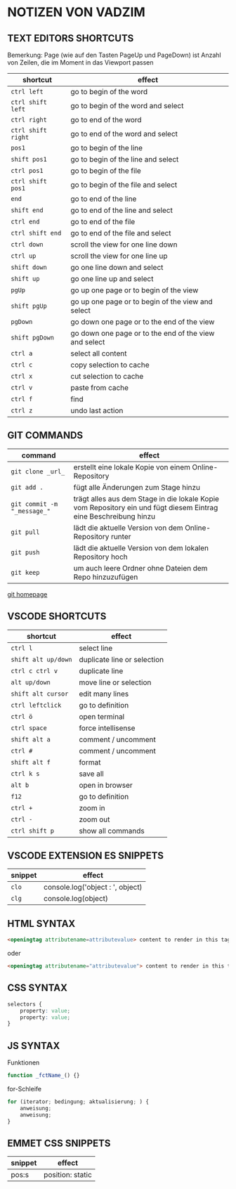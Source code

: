 # NOTIZEN VON VADZIM

## TEXT EDITORS SHORTCUTS

Bemerkung: Page (wie auf den Tasten PageUp und PageDown) ist Anzahl von Zeilen, die im Moment in das Viewport passen

| shortcut | effect |
| --- | --- |
| `ctrl left` | go to begin of the word |
| `ctrl shift left` | go to begin of the word and select |
| `ctrl right` | go to end of the word |
| `ctrl shift right` | go to end of the word and select |
| `pos1` | go to begin of the line |
| `shift pos1` | go to begin of the line and select |
| `ctrl pos1` | go to begin of the file |
| `ctrl shift pos1` | go to begin of the file and select|
| `end` | go to end of the line |
| `shift end` | go to end of the line and select |
| `ctrl end` | go to end of the file |
| `ctrl shift end` | go to end of the file and select|
| `ctrl down` | scroll the view for one line down |
| `ctrl up` | scroll the view for one line up |
| `shift down` | go one line down and select |
| `shift up` | go one line up and select |
| `pgUp` | go up one page or to begin of the view |
| `shift pgUp` | go up one page or to begin of the view and select |
| `pgDown` | go down one page or to the end of the view|
| `shift pgDown` | go down one page or to the end of the view and select |
| `ctrl a` | select all content |
| `ctrl c` | copy selection to cache |
| `ctrl x` | cut selection to cache |
| `ctrl v` | paste from cache |
| `ctrl f` | find |
| `ctrl z` | undo last action |

## GIT COMMANDS

| command | effect |
| --- | --- |
| `git clone _url_` | erstellt eine lokale Kopie von einem Online-Repository |
| `git add .` | fügt alle Änderungen zum Stage hinzu |
| `git commit -m "_message_"` | trägt alles aus dem Stage in die lokale Kopie vom Repository ein und fügt diesem Eintrag eine Beschreibung hinzu |
| `git pull` | lädt die aktuelle Version von dem Online-Repository runter |
| `git push`  | lädt die aktuelle Version von dem lokalen Repository hoch |
| `git keep` | um auch leere Ordner ohne Dateien dem Repo hinzuzufügen |

[git homepage](https://git-scm.com)

## VSCODE SHORTCUTS

| shortcut | effect |
| --- | --- |
| `ctrl l` | select line |
| `shift alt up/down` | duplicate line or selection |
| `ctrl c ctrl v` | duplicate line |
| `alt up/down` | move line or selection |
| `shift alt cursor` | edit many lines |
| `ctrl leftclick` | go to definition |
| `ctrl ö` | open terminal |
| `ctrl space` | force intellisense |
| `shift alt a` | comment / uncomment |
| `ctrl #` | comment / uncomment |
| `shift alt f` | format |
| `ctrl k s` | save all |
| `alt b` | open in browser |
| `f12` | go to definition |
| `ctrl +` | zoom in |
| `ctrl -` | zoom out |
| `ctrl shift p` | show all commands |

## VSCODE EXTENSION ES SNIPPETS

| snippet | effect |
| --- | --- |
| `clo` | console.log('object : ', object) |
| `clg` | console.log(object) |

## HTML SYNTAX

```html
<openingtag attributename=attributevalue> content to render in this tag </closingtag>
```

oder

```html
<openingtag attributename="attributevalue"> content to render in this tag </closingtag>
```

## CSS SYNTAX

```css
selectors {
    property: value;
    property: value;
}
```

## JS SYNTAX

Funktionen

```js
function _fctName_() {}
```

for-Schleife

```js
for (iterator; bedingung; aktualisierung; ) {
    anweisung;
    anweisung;
}
```

## EMMET CSS SNIPPETS

| snippet | effect |
| --- | --- |
| pos:s | position: static |

